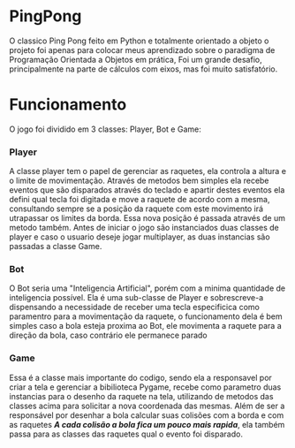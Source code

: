 # PingPong
O classico Ping Pong feito em Python e totalmente orientado a objeto
o projeto foi apenas para colocar meus aprendizado sobre o paradigma de Programação Orientada a Objetos em prática,
Foi um grande desafio, principalmente na parte de cálculos com eixos, mas foi muito satisfatório. 

# Funcionamento

O jogo foi dividido em 3 classes: Player, Bot e Game:

### Player
				 
  A classe player tem o papel de gerenciar as raquetes, ela controla a altura e o limite de movimentação. Através de metodos bem simples
	  ela recebe eventos que são disparados através do teclado e apartir destes eventos ela defini qual tecla foi digitada e move a raquete de acordo com a mesma,
  consultando sempre se a posição da raquete com este movimento irá utrapassar os limites da borda.
  Essa nova posição é passada através de um metodo também. Antes de iniciar o jogo são instanciados duas classes de player e caso o usuario deseje
  jogar multiplayer, as duas instancias são passadas a classe Game.
  
### Bot

  O Bot seria uma "Inteligencia Artificial", porém com a minima quantidade de inteligencia possível. Ela é uma sub-classe de Player e sobrescreve-a
  dispensando a necessidade de receber uma tecla especificica como paramentro para a movimentação da raquete, o funcionamento dela é bem simples
  caso a bola esteja proxima ao Bot, ele movimenta a raquete para a direção da bola, caso contrário ele permanece parado
  
### Game

  Essa é a classe mais importante do codigo, sendo ela a responsavel por criar a tela e gerenciar a bibilioteca Pygame, recebe como parametro duas instancias para 
  o desenho da raquete na tela, utilizando de metodos das classes acima para solicitar a nova coordenada das mesmas.
  Além de ser a responsável por desenhar a bola calcular suas colisões com a borda e com as raquetes ***A cada colisão a bola fica um pouco mais rapida***,
  ela também passa para as classes das raquetes qual o evento foi disparado.
  
  
  
